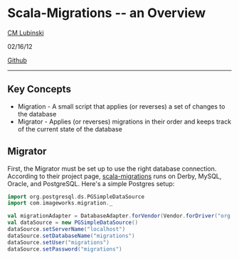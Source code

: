 # Scala-Migrations -- an Overview

[CM Lubinski][0]

02/16/12

[Github][1]

---

## Key Concepts

* Migration - A small script that applies (or reverses) a set of changes to the database
* Migrator - Applies (or reverses) migrations in their order and keeps track of the current state of the database

## Migrator

First, the Migrator must be set up to use the right database connection. According to their project page,
[scala-migrations][2] runs on Derby, MySQL, Oracle, and PostgreSQL. Here's a simple Postgres setup:

```scala
import org.postgresql.ds.PGSimpleDataSource
import com.imageworks.migration._

val migrationAdapter = DatabaseAdapter.forVendor(Vendor.forDriver("org.postgresql.Driver"), None)
val dataSource = new PGSimpleDataSource()
dataSource.setServerName("localhost")
dataSource.setDatabaseName("migrations")
dataSource.setUser("migrations")
dataSource.setPassword("migrations")
```

[0]: http://cmlubinski.info "CM Lubinski"
[1]: https://github.com/cmc333333/scala-migrations-example "Github"
[2]: http://code.google.com/p/scala-migrations/
